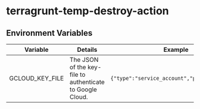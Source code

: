 # terragrunt-temp-destroy-action

## Environment Variables

| Variable            | Details                                                                                 | Example                                       |
|---------------------|-----------------------------------------------------------------------------------------|-----------------------------------------------|
| GCLOUD_KEY_FILE     | The JSON of the key-file to authenticate to Google Cloud.                               | `{"type":"service_account","project_id":...}` |
